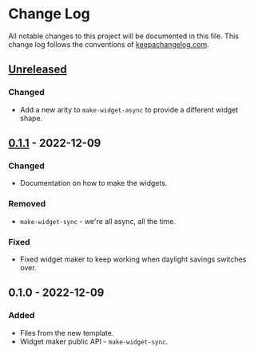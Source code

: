 # Change Log
All notable changes to this project will be documented in this file. This change log follows the conventions of [keepachangelog.com](http://keepachangelog.com/).

## [Unreleased]
### Changed
- Add a new arity to `make-widget-async` to provide a different widget shape.

## [0.1.1] - 2022-12-09
### Changed
- Documentation on how to make the widgets.

### Removed
- `make-widget-sync` - we're all async, all the time.

### Fixed
- Fixed widget maker to keep working when daylight savings switches over.

## 0.1.0 - 2022-12-09
### Added
- Files from the new template.
- Widget maker public API - `make-widget-sync`.

[Unreleased]: https://sourcehost.site/your-name/day9/compare/0.1.1...HEAD
[0.1.1]: https://sourcehost.site/your-name/day9/compare/0.1.0...0.1.1
